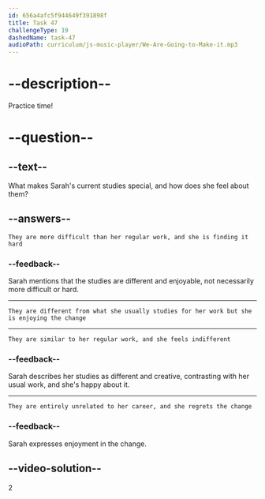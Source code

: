 ```yaml
---
id: 656a4afc5f944649f391898f
title: Task 47
challengeType: 19
dashedName: task-47
audioPath: curriculum/js-music-player/We-Are-Going-to-Make-it.mp3
---
```


<!--
AUDIO REFERENCE: 
Sarah:  I'm attending online courses in data visualization, and I'm also exploring creative writing. It's a bit different from my usual work, but I'm enjoying the change.

-->

# --description--

Practice time!

# --question--

## --text--

What makes Sarah's current studies special, and how does she feel about them?

## --answers--

`They are more difficult than her regular work, and she is finding it hard`

### --feedback--

Sarah mentions that the studies are different and enjoyable, not necessarily more difficult or hard.

---

`They are different from what she usually studies for her work but she is enjoying the change`

---

`They are similar to her regular work, and she feels indifferent`

### --feedback--

Sarah describes her studies as different and creative, contrasting with her usual work, and she's happy about it.

---

`They are entirely unrelated to her career, and she regrets the change`

### --feedback--

Sarah expresses enjoyment in the change.

## --video-solution--

2
